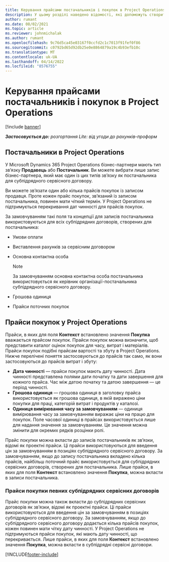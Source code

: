 ```yaml
---
title: Керування прайсами постачальників і покупок в Project Operations
description: У цьому розділі наведено відомості, які допоможуть створити та обслуговувати дані постачальника та прайси покупок для субпідрядних договорів.
author: rumant
ms.date: 08/02/2021
ms.topic: article
ms.reviewer: johnmichalak
ms.author: rumant
ms.openlocfilehash: 9c76d5ca45e03167f0ccfd2c1c7013f91fef0f86
ms.sourcegitcommit: c0792bd65d92db25e0e8864879a19c4b93efb10c
ms.translationtype: MT
ms.contentlocale: uk-UA
ms.lasthandoff: 04/14/2022
ms.locfileid: "8576755"
---
```

# <a name="vendor-and-purchase-price-list-management-in-project-operations"></a>Керування прайсами постачальників і покупок в Project Operations

[!include [banner](../../includes/dataverse-preview.md)]

_**Застосовується до:** розгортання Lite: від угоди до рахунків-проформ_

## <a name="vendors-in-project-operations"></a>Постачальники в Project Operations

У Microsoft Dynamics 365 Project Operations бізнес-партнери мають тип зв’язку **Продавець** або **Постачальник**. Ви можете вибрати лише запис бізнес-партнера, який має один із цих типів зв’язку як постачальника для субпідрядного сервісного договору.

Ви можете зв’язати один або кілька прайсів покупок із записом продавця. Проте кожен прайс покупок, зв’язаний із записом постачальника, повинен мати чіткий термін. У Project Operations не підтримується перекривання дат чинності для прайсів покупок.

За замовчуванням такі поля та концепції для записів постачальника використовуються для всіх субпідрядних договорів, створених для постачальника:

- Умови оплати
- Виставлення рахунків за сервісним договором
- Основна контактна особа

    > [!NOTE]
    > За замовчуванням основна контактна особа постачальника використовується як керівник організації-постачальника субпідрядного сервісного договору.

- Грошова одиниця
- Прайси поточних покупок

## <a name="purchase-price-lists-in-project-operations"></a>Прайси покупок у Project Operations

Прайси, в яких для поля **Контекст** встановлено значення **Покупка** вважається прайсом покупок. Прайси покупок можна визначити, щоб представити каталог оцінок покупок для часу, витрат і матеріалів. Прайси покупок подібні прайсам вартості та збуту в Project Operations. Нижче перелічені поняття застосовуються до прайсів так само, як вони застосовуються до прайсів витрат і збуту:

- **Дата чинності** — прайси покупок мають дату чинності. Дата чинності представлена полями дати початку та дати завершення для кожного прайса. Час між датою початку та датою завершення — це період чинності.
- **Грошова одиниця** — грошова одиниця в заголовку прайса використовується як грошова одиниця, в якій виражено ціни покупки для праці, категорій витрат і продуктів у каталозі.
- **Одиниця вимірювання часу за замовчуванням** — одиниця вимірювання часу за замовчуванням виражає ціни на працю для покупок. Поле часової одиниці в прайсах використовується лише для надання значення за замовчуванням. Це значення можна змінити для окремих рядків розцінки ролі.

Прайс покупки можна вкласти до записів постачальників як зв’язки, відомі як проектні прайси. Ці прайси використовуються для введення цін за замовчуванням в позиціях субпідрядного сервісного договору. За замовчуванням, якщо до запису постачальника вкладено кілька прайсів, найбільш поточний прайс використовується для субпідрядних сервісних договорів, створених для постачальника. Лише прайси, в яких для поля **Контекст** встановлено значення **Покупка**, можна вкласти в записи постачальника.

### <a name="subcontract-specific-purchase-price-lists"></a>Прайси покупки певних субпідрядних сервісних договорів

Прайс покупки можна також вкласти до субпідрядних сервісних договорів як зв’язки, відомі як проектні прайси. Ці прайси використовуються для введення цін за замовчуванням в позиціях субпідрядного сервісного договору. За замовчуванням, якщо до субпідрядного сервісного договору додається кілька прайсів покупок, кожен повинен мати чітку дату чинності. У Project Operations не підтримуються прайси покупок, які мають дату чинності, що перекривається. Лише прайси, в яких для поля **Контекст** встановлено значення **Покупка**, можна вкласти в субпідрядні сервісні договори.

[!INCLUDE[footer-include](../../includes/footer-banner.md)]
